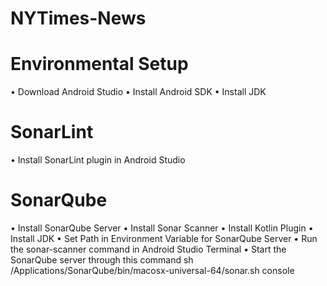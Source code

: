 # NYTimes-News
# Environmental Setup
•	Download Android Studio
•	Install Android SDK
•	Install JDK

# SonarLint
•	Install SonarLint plugin in Android Studio

# SonarQube
•	Install SonarQube Server
•	Install Sonar Scanner
•	Install Kotlin Plugin
•	Install JDK
•	Set Path in Environment Variable for SonarQube Server
•	Run the sonar-scanner command in Android Studio Terminal 
•	Start the SonarQube server through this command 
  sh /Applications/SonarQube/bin/macosx-universal-64/sonar.sh console

